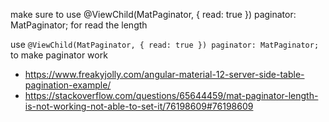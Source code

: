 make sure to use @ViewChild(MatPaginator, { read: true }) paginator: MatPaginator;
for read the length

use `@ViewChild(MatPaginator, { read: true }) paginator: MatPaginator;` to make paginator work

- https://www.freakyjolly.com/angular-material-12-server-side-table-pagination-example/
- https://stackoverflow.com/questions/65644459/mat-paginator-length-is-not-working-not-able-to-set-it/76198609#76198609
